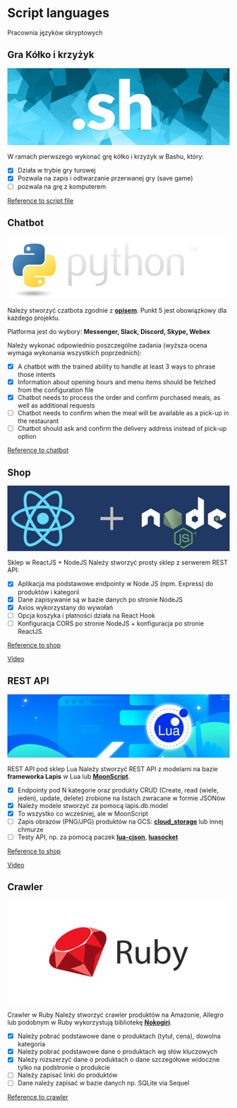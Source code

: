 # Script languages
Pracownia języków skryptowych


## Gra Kółko i krzyżyk
![bash](https://github.com/Bespalava/Script-languages/blob/main/sh.png)

W ramach pierwszego wykonać grę kółko i krzyżyk w Bashu, który:
- [x] Działa w trybie gry turowej
- [x] Pozwala na zapis i odtwarzanie przerwanej gry (save game)
- [ ] pozwala na grę z komputerem

[Reference to script file](../bash/tic_tac_toe.sh)

## Chatbot
![bash](https://github.com/Bespalava/Script-languages/blob/main/python.png)

Należy stworzyć czatbota zgodnie z **[opisem](https://github.com/codete/oreilly-intelligent-bots/blob/master/Homework.ipynb)**.
Punkt 5 jest obowiązkowy dla każdego projektu.

Platforma jest do wybory: **Messenger, Slack, Discord, Skype, Webex**

Należy wykonać odpowiednio poszczególne zadania (wyższa ocena wymaga wykonania wszystkich poprzednich):
- [x] A chatbot with the trained ability to handle at least 3 ways to phrase those intents
- [x] Information about opening hours and menu items should be fetched from the configuration file
- [x] Chatbot needs to process the order and confirm purchased meals, as well as additional requests
- [ ] Chatbot needs to confirm when the meal will be available as a pick-up in the restaurant
- [ ] Chatbot should ask and confirm the delivery address instead of pick-up option

[Reference to chatbot](https://github.com/Bespalava/Script-languages/tree/chatbot)

## Shop
![bash](https://github.com/Bespalava/Script-languages/blob/main/rn.png)

Sklep w ReactJS + NodeJS
Należy stworzyć prosty sklep z serwerem REST API:
- [x] Aplikacja ma podstawowe endpointy w Node JS (npm. Express) do produktów i kategorii
- [x] Dane zapisywanie są w bazie danych po stronie NodeJS
- [x] Axios wykorzystany do wywołań
- [ ] Opcja koszyka i płatności działa na React Hook
- [ ] Konfiguracja CORS po stronie NodeJS + konfiguracja po stronie ReactJS

[Reference to shop](https://github.com/Bespalava/Script-languages/tree/shop)

[Video]()

## REST API
![bash](https://github.com/Bespalava/Script-languages/blob/main/lua.png)

REST API pod sklep Lua
Należy stworzyć REST API z modelami na bazie **frameworka Lapis** w Lua lub **[MoonScript](https://moonscript.org/)**.
- [x] Endpointy pod N kategorie oraz produkty CRUD (Create, read (wiele, jeden), update, delete) zrobione na listach zwracane w formie JSONów
- [x] Należy modele stworzyć za pomocą lapis.db.model
- [x] To wszystko co wcześniej, ale w MoonScript
- [ ] Zapis obrazów (PNG/JPG) produktów na GCS: **[cloud_storage](https://github.com/leafo/cloud_storage)** lub innej chmurze
- [ ] Testy API, np. za pomocą paczek **[lua-cjson](https://kyne.com.au/~mark/software/lua-cjson-manual.html)**, **[luasocket](https://github.com/diegonehab/luasocket)**

[Reference to shop](https://github.com/Bespalava/Script-languages/tree/lua)

[Video]()

## Crawler
![bash](https://github.com/Bespalava/Script-languages/blob/main/ruby.png)

Crawler w Ruby
Należy stworzyć crawler produktów na Amazonie, Allegro lub podobnym w Ruby wykorzystują bibliotekę **[Nokogiri](https://nokogiri.org/)**.

- [x] Należy pobrać podstawowe dane o produktach (tytuł, cena), dowolna kategoria
- [x] Należy pobrać podstawowe dane o produktach wg słów kluczowych
- [x] Należy rozszerzyć dane o produktach o dane szczegółowe widoczne tylko na podstronie o produkcie
- [ ] Należy zapisać linki do produktów
- [ ] Dane należy zapisać w bazie danych np. SQLite via Sequel

[Reference to crawler](https://github.com/Bespalava/Script-languages/tree/crawler)

